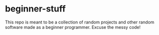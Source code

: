 # beginner-stuff

This repo is meant to be a collection of random projects and other random software made as a beginner programmer.
Excuse the messy code!

